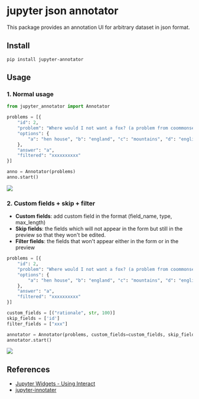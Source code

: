 # jupyter json annotator


This package provides an annotation UI for arbitrary dataset in json format.


## Install
```
pip install jupyter-annotator
```


## Usage

### 1. Normal usage

```python
from jupyter_annotator import Annotator

problems = [{
    "id": 2,
    "problem": "Where would I not want a fox? (a problem from coommonsenseQA)",
    "options": {
        "a": "hen house", "b": "england", "c": "mountains", "d": "english hunt", "e": "california"
    },
    "answer": "a",
    "filtered": "xxxxxxxxxx"
}]

anno = Annotator(problems)
anno.start()
```

![](https://i.imgur.com/xxT1hEN.png)




### 2. Custom fields + skip + filter
+ **Custom fields**: add custom field in the format (field_name, type, max_length)
+ **Skip fields**: the fields which will not appear in the form but still in the preview so that they won't be edited. 
+ **Filter fields**: the fields that won't appear either in the form or in the preview 

```python
problems = [{
    "id": 2,
    "problem": "Where would I not want a fox? (a problem from coommonsenseQA)",
    "options": {
        "a": "hen house", "b": "england", "c": "mountains", "d": "english hunt", "e": "california"
    },
    "answer": "a",
    "filtered": "xxxxxxxxxx"
}]

custom_fields = [("rationale", str, 100)] 
skip_fields = ['id'] 
filter_fields = ["xxx"]

annotator = Annotator(problems, custom_fields=custom_fields, skip_fields=skip_fields, filter_fields=filter_fields)
annotator.start()
```
![](https://i.imgur.com/iRF90ja.png)





## References
+ [Jupyter Widgets - Using Interact](https://ipywidgets.readthedocs.io/en/latest/examples/Using%20Interact.html)
+ [jupyter-innotater](https://github.com/ideonate/jupyter-innotater)